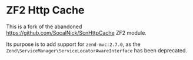 ZF2 Http Cache
============

This is a fork of the abandoned https://github.com/SocalNick/ScnHttpCache ZF2
module.

Its purpose is to add support for `zend-mvc:2.7.0`, as the
`Zend\ServiceManager\ServiceLocatorAwareInterface` has been deprecated.
